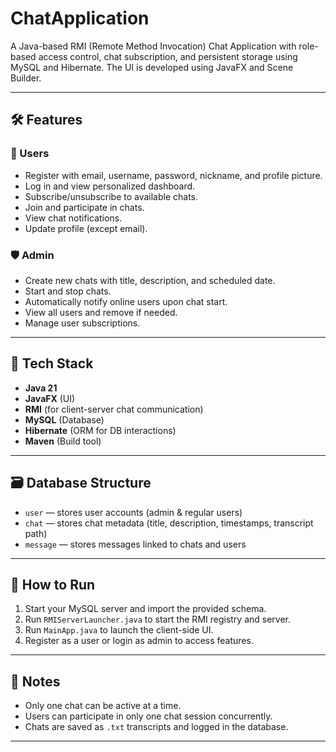 # ChatApplication
A Java-based RMI (Remote Method Invocation) Chat Application with role-based access control, chat subscription, and persistent storage using MySQL and Hibernate. The UI is developed using JavaFX and Scene Builder.

---

## 🛠 Features

### 👤 Users
- Register with email, username, password, nickname, and profile picture.
- Log in and view personalized dashboard.
- Subscribe/unsubscribe to available chats.
- Join and participate in chats.
- View chat notifications.
- Update profile (except email).

### 🛡 Admin
- Create new chats with title, description, and scheduled date.
- Start and stop chats.
- Automatically notify online users upon chat start.
- View all users and remove if needed.
- Manage user subscriptions.

---

## 🧱 Tech Stack

- **Java 21**
- **JavaFX** (UI)
- **RMI** (for client-server chat communication)
- **MySQL** (Database)
- **Hibernate** (ORM for DB interactions)
- **Maven** (Build tool)

---

## 🗃 Database Structure

- `user` — stores user accounts (admin & regular users)
- `chat` — stores chat metadata (title, description, timestamps, transcript path)
- `message` — stores messages linked to chats and users

---

## 🚀 How to Run

1. Start your MySQL server and import the provided schema.
2. Run `RMIServerLauncher.java` to start the RMI registry and server.
3. Run `MainApp.java` to launch the client-side UI.
4. Register as a user or login as admin to access features.

---

## 📌 Notes

- Only one chat can be active at a time.
- Users can participate in only one chat session concurrently.
- Chats are saved as `.txt` transcripts and logged in the database.

---
